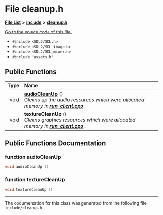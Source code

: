 
# File cleanup.h


[**File List**](files.md) **>** [**include**](dir_d44c64559bbebec7f509842c48db8b23.md) **>** [**cleanup.h**](cleanup_8h.md)

[Go to the source code of this file.](cleanup_8h_source.md)



* `#include <SDL2/SDL.h>`
* `#include <SDL2/SDL_image.h>`
* `#include <SDL2/SDL_mixer.h>`
* `#include "assets.h"`















## Public Functions

| Type | Name |
| ---: | :--- |
|  void | [**audioCleanUp**](cleanup_8h.md#function-audiocleanup) () <br>_Cleans up the audio resources which were allocated memory in_ [_**run\_client.cpp**_](run__client_8cpp.md) _._ |
|  void | [**textureCleanUp**](cleanup_8h.md#function-texturecleanup) () <br>_Cleans graphics resources which were allocated memory in_ [_**run\_client.cpp**_](run__client_8cpp.md) _._ |








## Public Functions Documentation


### function audioCleanUp 


```cpp
void audioCleanUp () 
```



### function textureCleanUp 


```cpp
void textureCleanUp () 
```



------------------------------
The documentation for this class was generated from the following file `include/cleanup.h`